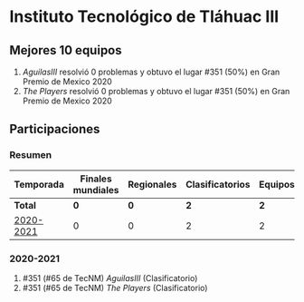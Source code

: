 # Instituto Tecnológico de Tláhuac III

## Mejores 10 equipos

1. _AguilasIII_ resolvió 0 problemas y obtuvo el lugar #351 (50%) en Gran Premio de Mexico 2020
1. _The Players_ resolvió 0 problemas y obtuvo el lugar #351 (50%) en Gran Premio de Mexico 2020

## Participaciones

### Resumen

| Temporada | Finales mundiales | Regionales | Clasificatorios | Equipos |
| --- | --- | --- | --- | --- |
| **Total** | **0** | **0** | **2** | **2** |
| [2020-2021](#2020-2021) | 0 | 0 | 2 | 2 |

### 2020-2021

1. #351 (#65 de TecNM) _AguilasIII_ (Clasificatorio)
1. #351 (#65 de TecNM) _The Players_ (Clasificatorio)



